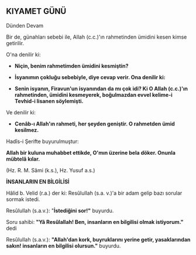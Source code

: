 ## KIYAMET GÜNÜ

Dünden Devam

Bir de, günahları sebebi ile, Allah (c.c.)'ın rahmetin­den ümidini kesen kimse getirilir.

O'na denilir ki:

- **Niçin, benim rahmetimden ümidini kesmiştin?**

- **İsyanımın çokluğu sebebiyle, diye cevap verir. Ona denilir ki:**

- **Senin isyanın, Firavun'un isyanından da mı çok idi? Ki O Allah (c.c.)'ın rahmetinden, ümidini kesme­yerek, boğulmazdan evvel kelime-i Tevhid-i lisanen söylemişti.**

Ve denilir ki:

- **Cenâb-ı Allah'ın rahmeti, her şeyden geniştir. O rahmetden ümid kesilmez.**

Hadîs-i Şerifte buyurulmuştur:

**Allah bir kuluna muhabbet ettikde, O'mın üzerine bela döker. Onunla mübtelâ kılar.**

(Hz. R. M. Sâmi (k.s.), Hz. Yusuf a.s.)

**İNSANLARIN EN BİLGİLİSİ**

Hâlid b. Velid (r.a.) der ki: Resûlullah (s.a. v.)'a bir adam gelip bazı sorular sormak istedi.

Resûlullah (s.a.v.): "**İstediğini sor!"** buyurdu.

Soru sahibi: **"Yâ Resûlallah! Ben, insanların en bilgilisi olmak istiyorum."** dedi

Resûlullah (s.a.v.): **"Allah'dan kork, buyruklarını yerine getir, yasaklarından sakın! insanların en bilgilisi olursun."** buyurdu.
